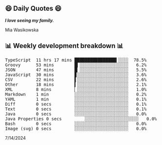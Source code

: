 ## 😄 Daily Quotes 😄

_**I love seeing my family.**_

Mia Wasikowska



## 📊 Weekly development breakdown 📊

<pre>TypeScript  11 hrs 17 mins ████████████████▍░░░░  78.5%
Groovy      53 mins        █▎░░░░░░░░░░░░░░░░░░░   6.2%
JSON        47 mins        █▏░░░░░░░░░░░░░░░░░░░   5.5%
JavaScript  30 mins        ▊░░░░░░░░░░░░░░░░░░░░   3.6%
CSV         22 mins        ▌░░░░░░░░░░░░░░░░░░░░   2.6%
Other       18 mins        ▍░░░░░░░░░░░░░░░░░░░░   2.1%
XML         8 mins         ▏░░░░░░░░░░░░░░░░░░░░   1.0%
Markdown    1 min          ░░░░░░░░░░░░░░░░░░░░░   0.2%
YAML        1 min          ░░░░░░░░░░░░░░░░░░░░░   0.1%
Diff        0 secs         ░░░░░░░░░░░░░░░░░░░░░   0.1%
Text        0 secs         ░░░░░░░░░░░░░░░░░░░░░   0.1%
Java        0 secs         ░░░░░░░░░░░░░░░░░░░░░   0.0%
Java Properties 0 secs         ░░░░░░░░░░░░░░░░░░░░░   0.0%
Bash        0 secs         ░░░░░░░░░░░░░░░░░░░░░   0.0%
Image (svg) 0 secs         ░░░░░░░░░░░░░░░░░░░░░   0.0%</pre>

7/14/2024